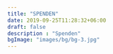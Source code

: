 ```yaml
---
title: "SPENDEN"
date: 2019-09-25T11:28:32+06:00
draft: false
description : "Spenden"
bgImage: "images/bg/bg-3.jpg"
---
```


